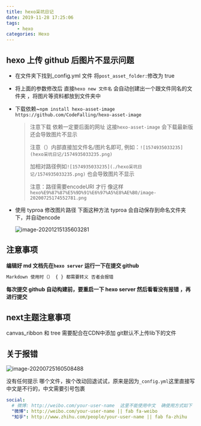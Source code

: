 ```yaml
---
title: hexo采坑日记
date: 2019-11-28 17:25:06
tags: 
	- hexo
categories: Hexo
---
```


## hexo 上传 github 后图片不显示问题
<!--more-->
- 在文件夹下找到\_config.yml 文件 将`post_asset_folder:`修改为 true

- 将上面的参数修改后 直接`hexo new 文件名` 会自动创建出一个跟文件同名的文件夹 ，将图片等资料都放到文件夹中

- 下载依赖~`npm install hexo-asset-image https://github.com/CodeFalling/hexo-asset-image`

  > 注意下载 依赖一定要后面的网址 这接`hexo-asset-image` 会下载最新版 还会导致图片不显示
  >
  > 注意（）内部直接加文件名/图片名即可, 例如：`![1574935033235](hexo采坑日记/1574935033235.png)`  
  >
  > 加相对路径例如`![1574935033235](./hexo采坑日记/1574935033235.png)` 也会导致图片不显示
  >
  > 注意：路径需要encodeURI 才行  像这样`hexo%E9%87%87%E5%9D%91%E6%97%A5%E8%AE%B0/image-20200725174552781.png`

- 使用 typroa 修改图片路径 下面这种方法 typroa 会自动保存到命名文件夹下，并自动encode

  ![image-20201215135603281](https://raw.githubusercontent.com/zhangbowen-github/my-gallery/main/img/image-20201215135603281.png)
  
## 注意事项

**编辑好 md 文档先在`hexo server` 运行一下在提交 github**

```js
Markdown 使用时（） { } 都需要转义 否者会报错
```

**每次提交 github 自动构建前，要重启一下 hexo server 然后看看没有报错 ，再进行提交**

## next主题注意事项

canvas_ribbon 和 tree 需要配合在CDN中添加 git默认不上传lib下的文件

## 关于报错

![image-20200725160508488](https://raw.githubusercontent.com/zhangbowen-github/my-gallery/main/img/image-20200725160508488.png)

 没有任何提示 哪个文件，挨个改动回退试试，原来是因为`_config.yml`这里直接写中文是不行的，中文需要引号包裹

```yml
social:
  # 微博: http://weibo.com/your-user-name  这里不能使用中文  确使用方式如下  地址后是图标
  "微博": http://weibo.com/your-user-name || fab fa-weibo
  "知乎": http://www.zhihu.com/people/your-user-name || fab fa-zhihu

```
